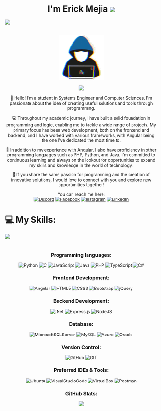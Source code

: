 <html> 
<h1 align="center">I'm Erick Mejia <img src="https://media.giphy.com/media/hvRJCLFzcasrR4ia7z/giphy.gif" width="30"> </h1>

[![](https://visitcount.itsvg.in/api?id=erickm13&icon=0&color=1)](https://visitcount.itsvg.in)<br>

<br>
<div align="center">
  
<img src = "https://github.com/0xAbdulKhalid/0xAbdulKhalid/raw/main/assets/mdImages/about_me.gif" width = 150px>
</div>

<p align="center">
  <a href="https://github.com/DenverCoder1/readme-typing-svg"><img src="https://readme-typing-svg.herokuapp.com?font=Time+New+Roman&color=cyan&size=25&size=25&center=true&vCenter=true&width=600&height=100&lines=Web+Developer;Systems+Engineer+Student;Problem+Solver;Open-Source+Enthusiast"></a>
</p>

<div align="center">
  👋 Hello! I'm a student in Systems Engineer and Computer Sciences. I'm passionate about the idea of creating useful solutions and tools through programming.

💻 Throughout my academic journey, I have built a solid foundation in programming and logic, enabling me to tackle a wide range of projects. My primary focus has been web development, both on the frontend and backend, and I have worked with various frameworks, with Angular being the one I've dedicated the most time to.

🚀 In addition to my experience with Angular, I also have proficiency in other programming languages such as PHP, Python, and Java. I'm committed to continuous learning and always on the lookout for opportunities to expand my skills and knowledge in the world of technology.

🌟 If you share the same passion for programming and the creation of innovative solutions, I would love to connect with you and explore new opportunities together!

You can reach me here:<br>
[![Discord](https://img.shields.io/badge/Discord-%237289DA.svg?logo=discord&logoColor=white)](https://discord.gg/592891128114708490) [![Facebook](https://img.shields.io/badge/Facebook-%231877F2.svg?logo=Facebook&logoColor=white)](https://facebook.com/erickm32) [![Instagram](https://img.shields.io/badge/Instagram-%23E4405F.svg?logo=Instagram&logoColor=white)](https://instagram.com/erick_mejia.13) [![LinkedIn](https://img.shields.io/badge/LinkedIn-%230077B5.svg?logo=linkedin&logoColor=white)](https://linkedin.com/in/erick-mejia-a9657a230)
</div>
      
<h1>💻 My Skills:</h1>
<img src="https://user-images.githubusercontent.com/73097560/115834477-dbab4500-a447-11eb-908a-139a6edaec5c.gif"><br><br>
<div align="center">  
<h3>Programming languages:</h3>

![Python](https://img.shields.io/badge/Python-3776AB?style=flat-square&logo=Python&logoColor=white)
![C](https://img.shields.io/badge/C-A8B9CC?style=flat-square&logo=C&logoColor=white)
![JavaScript](https://img.shields.io/badge/javascript-%23323330.svg?style=flat-square&logo=javascript&logoColor=%23F7DF1E)
![Java](https://img.shields.io/badge/java-%23ED8B00.svg?style=flat-square&logo=openjdk&logoColor=white)
![PHP](https://img.shields.io/badge/php-%23777BB4.svg?style=flat-square&logo=php&logoColor=white)
![TypeScript](https://img.shields.io/badge/typescript-%23007ACC.svg?style=flat-square&logo=typescript&logoColor=white)
![C#](https://img.shields.io/badge/c%23-%23239120.svg?style=flat-square&logo=c-sharp&logoColor=white)

<h3>Frontend Development:</h3>

![Angular](https://img.shields.io/badge/angular-%23DD0031.svg?style=flat-square&logo=angular&logoColor=white) 
![HTML5](https://img.shields.io/badge/html5-%23E34F26.svg?style=flat-square&logo=html5&logoColor=white)
![CSS3](https://img.shields.io/badge/css3-%231572B6.svg?style=flat-square&logo=css3&logoColor=white)
![Bootstrap](https://img.shields.io/badge/bootstrap-%238511FA.svg?style=flat-square&logo=bootstrap&logoColor=white) 
![jQuery](https://img.shields.io/badge/jquery-%230769AD.svg?style=flat-square&logo=jquery&logoColor=white) 

<h3>Backend Development:</h3>

![.Net](https://img.shields.io/badge/.NET-5C2D91?style=flat-square&logo=.net&logoColor=white) 
![Express.js](https://img.shields.io/badge/express.js-%23404d59.svg?style=flat-square&logo=express&logoColor=%2361DAFB) 
![NodeJS](https://img.shields.io/badge/node.js-6DA55F?style=flat-square&logo=node.js&logoColor=white) 

<h3>Database:</h3>

![MicrosoftSQLServer](https://img.shields.io/badge/Microsoft%20SQL%20Server-CC2927?style=flat-square&logo=microsoft%20sql%20server&logoColor=white) 
![MySQL](https://img.shields.io/badge/mysql-%2300000f.svg?style=flat-square&logo=mysql&logoColor=white) 
![Azure](https://img.shields.io/badge/azure-%230072C6.svg?style=flat-square&logo=microsoftazure&logoColor=white) 
![Oracle](https://img.shields.io/badge/Oracle-F80000?style=flat-square&logo=oracle&logoColor=white)

<h3>Version Control:</h3>

![GitHub](https://img.shields.io/badge/github-181717.svg?style=flat-square&logo=github&logoColor=white) 
![GIT](https://img.shields.io/badge/Git-fc6d26?style=flat-square&logo=git&logoColor=white) 

<h3>Preferred IDEs & Tools:</h3>

![Ubuntu](https://img.shields.io/badge/ubuntu-E95420.svg?style=flat-square&logo=ubuntu&logoColor=white)
![VisualStudioCode](https://img.shields.io/badge/vscode-007ACC.svg?style=flat-square&logo=visualstudiocode&logoColor=white)
![VirtualBox](https://img.shields.io/badge/virtualbox-183A61.svg?style=flat-square&logo=virtualbox&logoColor=white) 
![Postman](https://img.shields.io/badge/Postman-FF6C37?style=flat-square&logo=postman&logoColor=white)  

<h3>GitHub Stats:</h3>

![](https://github-readme-stats.vercel.app/api/top-langs/?username=erickm13&theme=gruvbox&hide_border=false&include_all_commits=false&count_private=false&layout=compact)
</div>
